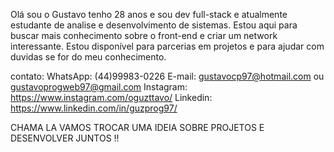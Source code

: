 Olá sou o Gustavo tenho 28 anos e sou dev full-stack e atualmente estudante de analise e desenvolvimento de sistemas.
Estou aqui para buscar mais conhecimento sobre o front-end e criar um network interessante.
Estou disponível para parcerias em projetos e para ajudar com duvidas se for do meu conhecimento.

contato:
WhatsApp: (44)99983-0226
E-mail: gustavocp97@hotmail.com ou gustavoprogweb97@gmail.com
Instagram: https://www.instagram.com/oguzttavo/
Linkedin: https://www.linkedin.com/in/guzprog97/

CHAMA LA VAMOS TROCAR UMA IDEIA SOBRE PROJETOS E DESENVOLVER JUNTOS !!

